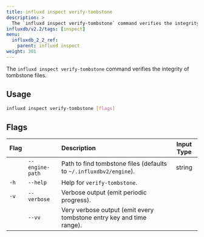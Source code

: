 ```yaml
---
title: influxd inspect verify-tombstone
description: >
  The `influxd inspect verify-tombstone` command verifies the integrity of tombstone files.
influxdb/v2.2/tags: [inspect]
menu:
  influxdb_2_2_ref:
    parent: influxd inspect
weight: 301
---
```


The `influxd inspect verify-tombstone` command verifies the integrity of tombstone files.

## Usage
```sh
influxd inspect verify-tombstone [flags]
```

## Flags
| Flag |                 | Description                                                          | Input Type |
| :--- | :-------------- | :------------------------------------------------------------------- | :--------: |
|      | `--engine-path` | Path to find tombstone files (defaults to `~/.influxdbv2/engine`).   |   string   |
| `-h` | `--help`        | Help for `verify-tombstone`.                                         |            |
| `-v` | `--verbose`     | Verbose output (emit periodic progress).                             |            |
|      | `--vv`          | Very verbose output (emit every tombstone entry key and time range). |            |
